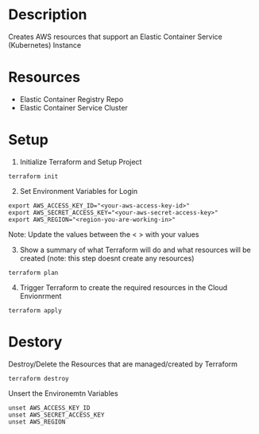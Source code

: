 # Description
Creates AWS resources that support an Elastic Container Service (Kubernetes) Instance

# Resources
* Elastic Container Registry Repo
* Elastic Container Service Cluster

# Setup

1. Initialize Terraform and Setup Project
```
terraform init
```

2. Set Environment Variables for Login
```
export AWS_ACCESS_KEY_ID="<your-aws-access-key-id>"
export AWS_SECRET_ACCESS_KEY="<your-aws-secret-access-key>"
export AWS_REGION="<region-you-are-working-in>"
```
Note: Update the values between the < > with your values

3. Show a summary of what Terraform will do and what resources will be created (note: this step doesnt create any resources)
```
terraform plan
```

4. Trigger Terraform to create the required resources in the Cloud Envionrment
```
terraform apply
```

# Destory

Destroy/Delete the Resources that are managed/created by Terraform
```
terraform destroy
```

Unsert the Environemtn Variables
```
unset AWS_ACCESS_KEY_ID
unset AWS_SECRET_ACCESS_KEY
unset AWS_REGION
```
